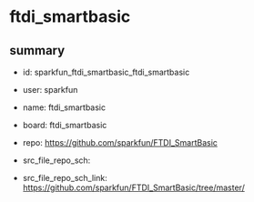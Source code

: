 # ftdi_smartbasic
 
## summary 
* id: sparkfun_ftdi_smartbasic_ftdi_smartbasic
* user: sparkfun
* name: ftdi_smartbasic
* board: ftdi_smartbasic
* repo: https://github.com/sparkfun/FTDI_SmartBasic



* src_file_repo_sch: 
* src_file_repo_sch_link: https://github.com/sparkfun/FTDI_SmartBasic/tree/master/






